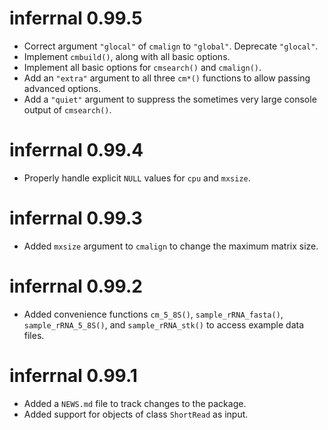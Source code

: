 # inferrnal 0.99.5

* Correct argument `"glocal"` of `cmalign` to `"global"`.  Deprecate `"glocal"`.
* Implement `cmbuild()`, along with all basic options.
* Implement all basic options for `cmsearch()` and `cmalign()`.
* Add an `"extra"` argument to all three `cm*()` functions to allow passing
  advanced options.
* Add a `"quiet"` argument to suppress the sometimes very large console output
  of `cmsearch()`.

# inferrnal 0.99.4

* Properly handle explicit `NULL` values for `cpu` and `mxsize`.

# inferrnal 0.99.3

* Added `mxsize` argument to `cmalign` to change the maximum matrix size.

# inferrnal 0.99.2

* Added convenience functions `cm_5_8S()`, `sample_rRNA_fasta()`,
  `sample_rRNA_5_8S()`, and `sample_rRNA_stk()` to access example data files.

# inferrnal 0.99.1

* Added a `NEWS.md` file to track changes to the package.
* Added support for objects of class `ShortRead` as input.
